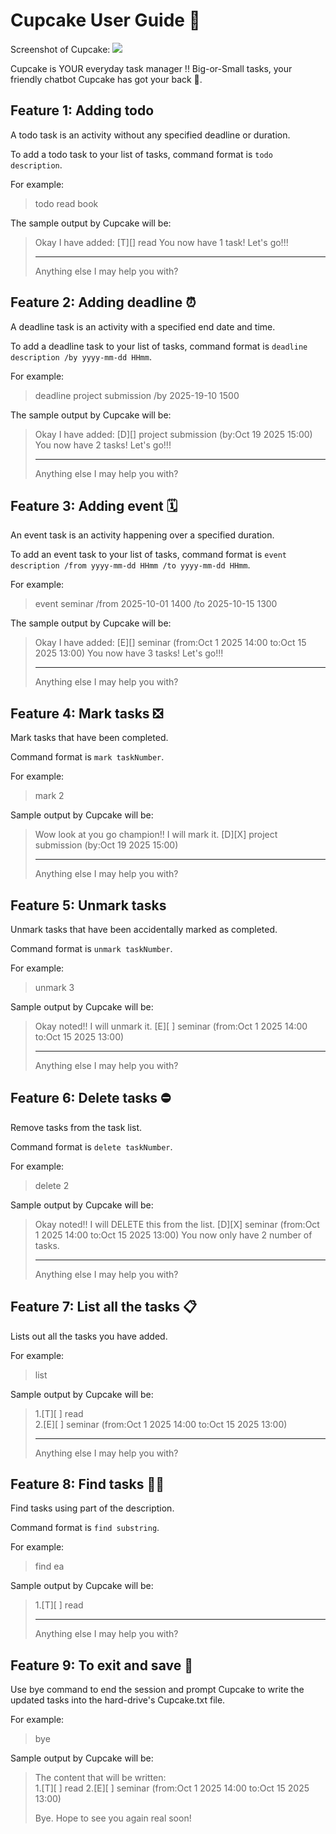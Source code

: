 # Cupcake User Guide 🧁

Screenshot of Cupcake: 
![](/Users/deepamalika/ip/docs/Ui.png)

Cupcake is YOUR everyday task manager !! Big-or-Small tasks, 
your friendly chatbot Cupcake has got your back 🥳.


## Feature 1: Adding todo 

A todo task is an activity without any specified 
deadline or duration.

To add a todo task to your list of tasks, command 
format is `todo description`.

For example: 
>todo read book

The sample output by Cupcake will be:
>Okay I have added: [T][] read
> You now have 1 task! Let's go!!!
> *******************************
> Anything else I may help you with?


## Feature 2: Adding deadline ⏰

A deadline task is an activity with a specified
end date and time.

To add a deadline task to your list of tasks, command
format is `deadline description /by yyyy-mm-dd HHmm`.

For example:
>deadline project submission /by 2025-19-10 1500

The sample output by Cupcake will be:
>Okay I have added: [D][] project submission (by:Oct 19 2025 15:00)
> You now have 2 tasks! Let's go!!!
> *******************************
> Anything else I may help you with?


## Feature 3: Adding event 🗓️

An event task is an activity happening over 
a specified duration.

To add an event task to your list of tasks, command
format is `event description /from yyyy-mm-dd HHmm /to yyyy-mm-dd HHmm`.

For example:
>event seminar /from 2025-10-01 1400 /to 2025-10-15 1300

The sample output by Cupcake will be:
>Okay I have added: [E][] seminar (from:Oct 1 2025 14:00 to:Oct 15 2025 13:00)
> You now have 3 tasks! Let's go!!!
> *******************************
> Anything else I may help you with?

## Feature 4: Mark tasks ❎
Mark tasks that have been completed.

Command format is `mark taskNumber`.

For example:
>mark 2

Sample output by Cupcake will be:
>Wow look at you go champion!! I will mark it.
> [D][X] project submission (by:Oct 19 2025 15:00)
> ****************
> Anything else I may help you with?

## Feature 5: Unmark tasks
Unmark tasks that have been accidentally marked as 
completed.

Command format is `unmark taskNumber`.

For example:
>unmark 3

Sample output by Cupcake will be:
>Okay noted!! I will unmark it.
> [E][ ] seminar (from:Oct 1 2025 14:00 to:Oct 15 2025 13:00)
> ****************
> Anything else I may help you with?

## Feature 6: Delete tasks ⛔️
Remove tasks from the task list.

Command format is `delete taskNumber`.

For example:
>delete 2

Sample output by Cupcake will be:
>Okay noted!! I will DELETE this from the list.
> [D][X] seminar (from:Oct 1 2025 14:00 to:Oct 15 2025 13:00)
> You now only have 2 number of tasks.
> ****************
> Anything else I may help you with?


## Feature 7: List all the tasks 📋
Lists out all the tasks you have added.

For example:
>list

Sample output by Cupcake will be:
>1.[T][ ] read   
>2.[E][ ] seminar (from:Oct 1 2025 14:00 to:Oct 15 2025 13:00)  
> ****************
> Anything else I may help you with?

## Feature 8: Find tasks 🕵️‍♀️
Find tasks using part of the description.

Command format is `find substring`.

For example:
>find ea

Sample output by Cupcake will be:
>1.[T][ ] read
> ****************
> Anything else I may help you with?

## Feature 9: To exit and save 👋
Use bye command to end the session and prompt
Cupcake to write the updated tasks into the 
hard-drive's Cupcake.txt file. 

For example:
>bye

Sample output by Cupcake will be:
>The content that will be written:  
> 1.[T][ ] read
> 2.[E][ ] seminar (from:Oct 1 2025 14:00 to:Oct 15 2025 13:00)
> 
> Bye. Hope to see you again real soon!


